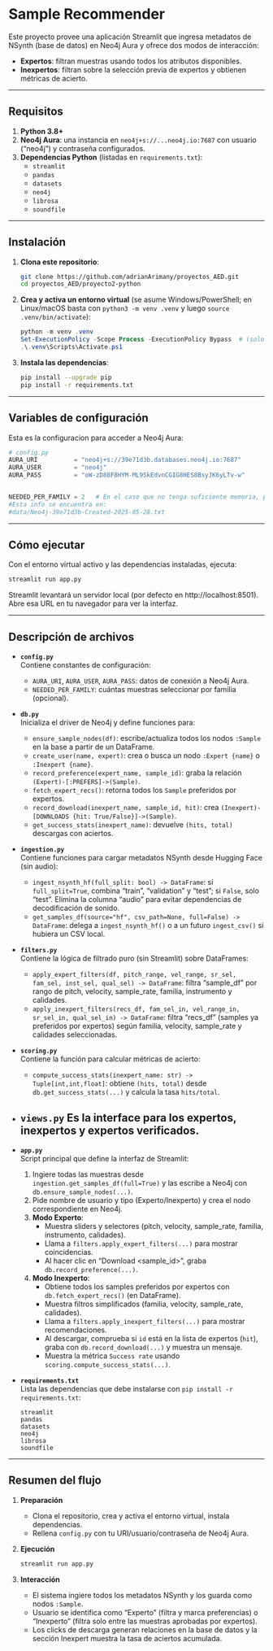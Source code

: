
# Sample Recommender

Este proyecto provee una aplicación Streamlit que ingresa metadatos de NSynth (base de datos) en Neo4j Aura y ofrece dos modos de interacción:

- **Expertos**: filtran muestras usando todos los atributos disponibles.  
- **Inexpertos**: filtran sobre la selección previa de expertos y obtienen métricas de acierto.

---

## Requisitos

1. **Python 3.8+**  
2. **Neo4j Aura**: una instancia en `neo4j+s://...neo4j.io:7687` con usuario (“neo4j”) y contraseña configurados.  
3. **Dependencias Python** (listadas en `requirements.txt`):  
   - `streamlit`  
   - `pandas`  
   - `datasets`  
   - `neo4j`  
   - `librosa`  
   - `soundfile`  

---

## Instalación

1. **Clona este repositorio**:
   ```bash
   git clone https://github.com/adrianArimany/proyectos_AED.git
   cd proyectos_AED/proyecto2-python 
   ```
2. **Crea y activa un entorno virtual** (se asume Windows/PowerShell; en Linux/macOS basta con `python3 -m venv .venv` y luego `source .venv/bin/activate`):
   ```powershell
   python -m venv .venv
   Set-ExecutionPolicy -Scope Process -ExecutionPolicy Bypass  # (solo si PowerShell lo bloquea)
   .\.venv\Scripts\Activate.ps1
   ```
3. **Instala las dependencias**:
   ```bash
   pip install --upgrade pip
   pip install -r requirements.txt
   ```

---

## Variables de configuración

Esta es la configuracion para acceder a Neo4j Aura:

```python
# config.py
AURA_URI          = "neo4j+s://39e71d3b.databases.neo4j.io:7687"
AURA_USER         = "neo4j"
AURA_PASS         = "oW-zD88F8HYM-ML9SkEdvnCGIG8HES8BsyJK6yLTv-w"


NEEDED_PER_FAMILY = 2   # En el caso que no tenga suficiente memoria, puede limir la base de datos.
#Esta info se encuentra en:
#data/Neo4j-39e71d3b-Created-2025-05-28.txt 
```

---

## Cómo ejecutar

Con el entorno virtual activo y las dependencias instaladas, ejecuta:
```bash
streamlit run app.py
```
Streamlit levantará un servidor local (por defecto en http://localhost:8501).  
Abre esa URL en tu navegador para ver la interfaz.

---

## Descripción de archivos

- **`config.py`**  
  Contiene constantes de configuración:
  - `AURA_URI`, `AURA_USER`, `AURA_PASS`: datos de conexión a Neo4j Aura.
  - `NEEDED_PER_FAMILY`: cuántas muestras seleccionar por familia (opcional).

- **`db.py`**  
  Inicializa el driver de Neo4j y define funciones para:
  - `ensure_sample_nodes(df)`: escribe/actualiza todos los nodos `:Sample` en la base a partir de un DataFrame.
  - `create_user(name, expert)`: crea o busca un nodo `:Expert {name}` o `:Inexpert {name}`.
  - `record_preference(expert_name, sample_id)`: graba la relación `(Expert)-[:PREFERS]->(Sample)`.
  - `fetch_expert_recs()`: retorna todos los `Sample` preferidos por expertos.
  - `record_download(inexpert_name, sample_id, hit)`: crea `(Inexpert)-[DOWNLOADS {hit: True/False}]->(Sample)`.
  - `get_success_stats(inexpert_name)`: devuelve `(hits, total)` descargas con aciertos.

- **`ingestion.py`**  
  Contiene funciones para cargar metadatos NSynth desde Hugging Face (sin audio):
  - `ingest_nsynth_hf(full_split: bool) -> DataFrame`: si `full_split=True`, combina “train”, “validation” y “test”; si `False`, solo “test”. Elimina la columna “audio” para evitar dependencias de decodificación de sonido.
  - `get_samples_df(source="hf", csv_path=None, full=False) -> DataFrame`: delega a `ingest_nsynth_hf()` o a un futuro `ingest_csv()` si hubiera un CSV local.

- **`filters.py`**  
  Contiene la lógica de filtrado puro (sin Streamlit) sobre DataFrames:
  - `apply_expert_filters(df, pitch_range, vel_range, sr_sel, fam_sel, inst_sel, qual_sel) -> DataFrame`: filtra “sample_df” por rango de pitch, velocity, sample_rate, familia, instrumento y calidades.
  - `apply_inexpert_filters(recs_df, fam_sel_in, vel_range_in, sr_sel_in, qual_sel_in) -> DataFrame`: filtra “recs_df” (samples ya preferidos por expertos) según familia, velocity, sample_rate y calidades seleccionadas.

- **`scoring.py`**  
  Contiene la función para calcular métricas de acierto:
  - `compute_success_stats(inexpert_name: str) -> Tuple[int,int,float]`: obtiene `(hits, total)` desde `db.get_success_stats(...)` y calcula la tasa `hits/total`.

- **`views.py`**
  Es la interface para los expertos, inexpertos y expertos verificados. 
  -


- **`app.py`**  
  Script principal que define la interfaz de Streamlit:
  1. Ingiere todas las muestras desde `ingestion.get_samples_df(full=True)` y las escribe a Neo4j con `db.ensure_sample_nodes(...)`.
  2. Pide nombre de usuario y tipo (Experto/Inexperto) y crea el nodo correspondiente en Neo4j.
  3. **Modo Experto**:  
     - Muestra sliders y selectores (pitch, velocity, sample_rate, familia, instrumento, calidades).  
     - Llama a `filters.apply_expert_filters(...)` para mostrar coincidencias.  
     - Al hacer clic en “Download <sample_id>”, graba `db.record_preference(...)`.
  4. **Modo Inexperto**:  
     - Obtiene todos los samples preferidos por expertos con `db.fetch_expert_recs()` (en DataFrame).  
     - Muestra filtros simplificados (familia, velocity, sample_rate, calidades).  
     - Llama a `filters.apply_inexpert_filters(...)` para mostrar recomendaciones.  
     - Al descargar, comprueba si `id` está en la lista de expertos (`hit`), graba con `db.record_download(...)` y muestra un mensaje.  
     - Muestra la métrica `Success rate` usando `scoring.compute_success_stats(...)`.




- **`requirements.txt`**  
  Lista las dependencias que debe instalarse con `pip install -r requirements.txt`:
  ```
  streamlit
  pandas
  datasets
  neo4j
  librosa
  soundfile
  ```

---

## Resumen del flujo

1. **Preparación**  
   - Clona el repositorio, crea y activa el entorno virtual, instala dependencias.  
   - Rellena `config.py` con tu URI/usuario/contraseña de Neo4j Aura.

2. **Ejecución**  
   ```bash
   streamlit run app.py
   ```
3. **Interacción**  
   - El sistema ingiere todos los metadatos NSynth y los guarda como nodos `:Sample`.  
   - Usuario se identifica como “Experto” (filtra y marca preferencias) o “Inexperto” (filtra solo entre las muestras aprobadas por expertos).  
   - Los clicks de descarga generan relaciones en la base de datos y la sección Inexpert muestra la tasa de aciertos acumulada.

